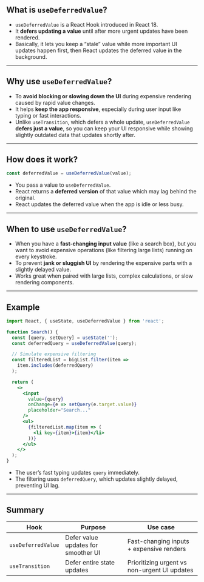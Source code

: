 ## What is `useDeferredValue`?

* `useDeferredValue` is a React Hook introduced in React 18.
* It **defers updating a value** until after more urgent updates have been rendered.
* Basically, it lets you keep a “stale” value while more important UI updates happen first, then React updates the deferred value in the background.

---

## Why use `useDeferredValue`?

* To **avoid blocking or slowing down the UI** during expensive rendering caused by rapid value changes.
* It helps **keep the app responsive**, especially during user input like typing or fast interactions.
* Unlike `useTransition`, which defers a whole update, `useDeferredValue` **defers just a value**, so you can keep your UI responsive while showing slightly outdated data that updates shortly after.

---

## How does it work?

```jsx
const deferredValue = useDeferredValue(value);
```

* You pass a value to `useDeferredValue`.
* React returns a **deferred version** of that value which may lag behind the original.
* React updates the deferred value when the app is idle or less busy.

---

## When to use `useDeferredValue`?

* When you have a **fast-changing input value** (like a search box), but you want to avoid expensive operations (like filtering large lists) running on every keystroke.
* To prevent **jank or sluggish UI** by rendering the expensive parts with a slightly delayed value.
* Works great when paired with large lists, complex calculations, or slow rendering components.

---

## Example

```jsx
import React, { useState, useDeferredValue } from 'react';

function Search() {
  const [query, setQuery] = useState('');
  const deferredQuery = useDeferredValue(query);

  // Simulate expensive filtering
  const filteredList = bigList.filter(item =>
    item.includes(deferredQuery)
  );

  return (
    <>
      <input
        value={query}
        onChange={e => setQuery(e.target.value)}
        placeholder="Search..."
      />
      <ul>
        {filteredList.map(item => (
          <li key={item}>{item}</li>
        ))}
      </ul>
    </>
  );
}
```

* The user’s fast typing updates `query` immediately.
* The filtering uses `deferredQuery`, which updates slightly delayed, preventing UI lag.

---

## Summary

| Hook               | Purpose                             | Use case                                     |
| ------------------ | ----------------------------------- | -------------------------------------------- |
| `useDeferredValue` | Defer value updates for smoother UI | Fast-changing inputs + expensive renders     |
| `useTransition`    | Defer entire state updates          | Prioritizing urgent vs non-urgent UI updates |